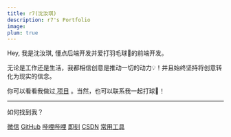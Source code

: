 ```yaml
---
title: r7(沈汝琪)
description: r7's Portfolio
image:
plum: true
---
```


Hey, 我是沈汝琪, 懂点后端开发并爱打羽毛球🏸的前端开发。

无论是工作还是生活，我都相信创意是推动一切的动力💡！并且始终坚持将创意转化为现实的信念。

你可以看看我做过[<Home op-75 w-5 inline h-5 /> 项目](/projects) 。当然，也可以联系我一起打球🏸！

<div flex-auto />

---

如何找到我？

<p flex="~ gap-3 wrap" class="mt--2!">
  <a href="/public/wx_qr.png" target="_blank"><span op75 i-tdesign-logo-wechat /> 微信</a>
  <a href="https://github.com/wtechtec" target="_blank"><span op75 i-simple-icons-github /> GitHub</a>
  <a href="https://space.bilibili.com/16159014" target="_blank"><span op75 i-simple-icons-bilibili /> 哔哩哔哩</a>
  <a href="https://web.okjike.com/u/006e2805-aaa1-4a27-903f-8905ddf21911" target="_blank" > <Jike op-75 w-5 inline h-5/> 即刻</a>
  <a href="https://blog.csdn.net/weixin_42429220?spm=1000.2115.3001.5343" target="_blank" > <Csdn op-75 w-5 inline h-5/> CSDN</a>
  <a href="/sitemap" target="_blank" > <span i-simple-icons-roadmapdotsh/> 常用工具</a>
</p>
